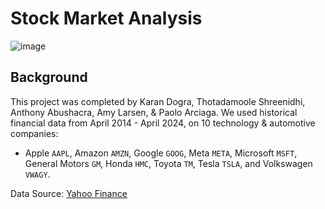 # Stock Market Analysis 
![image](https://www.nasdaq.com/sites/acquia.prod/files/image/29525db076bcc42505a356e55dbe94f38b28530b_getty-stock-market-data.jpg)

## Background
This project was completed by Karan Dogra, Thotadamoole Shreenidhi, Anthony Abushacra, Amy Larsen, & Paolo Arciaga. We used historical financial data from April 2014 - April 2024, on 10 technology & automotive companies: 
- Apple `AAPL`, Amazon `AMZN`, Google `GOOG`, Meta `META`, Microsoft `MSFT`, General Motors `GM`, Honda `HMC`, Toyota `TM`, Tesla `TSLA`, and Volkswagen `VWAGY`. 

Data Source: [Yahoo Finance](https://finance.yahoo.com/) 

